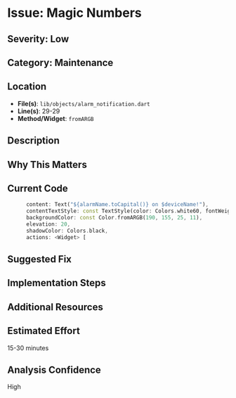 # Issue: Magic Numbers

## Severity: Low

## Category: Maintenance

## Location
- **File(s)**: `lib/objects/alarm_notification.dart`
- **Line(s)**: 29-29
- **Method/Widget**: `fromARGB`

## Description


## Why This Matters


## Current Code
```dart
      content: Text("${alarmName.toCapital()} on $deviceName!"),
      contentTextStyle: const TextStyle(color: Colors.white60, fontWeight: FontWeight.bold), 
      backgroundColor: const Color.fromARGB(190, 155, 25, 11),
      elevation: 20,
      shadowColor: Colors.black,
      actions: <Widget> [
```

## Suggested Fix


## Implementation Steps


## Additional Resources


## Estimated Effort
15-30 minutes

## Analysis Confidence
High
